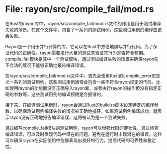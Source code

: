# File: rayon/src/compile_fail/mod.rs

在Rust的rayon库中，rayon/src/compile_fail/mod.rs文件的作用是用于测试编译失败的场景。在这个文件中，包含了一系列的测试用例，这些测试用例的编译应该会失败。

Rayon是一个用于并行计算的库，它可以在Rust中方便地编写并行代码。为了保证代码的正确性，rayon需要进行大量的测试来验证其行为是否符合预期。compile_fail模块是其中一个测试模块，通过测试编译失败的场景来确保rayon在不合法的情况下能够正确地报告编译错误。

在rayon/src/compile_fail/mod.rs文件中，首先会使用Rust的compile_error宏定义一系列的测试用例。这些测试用例通常会包含一些不符合rayon规定的代码，比如使用rayon的功能而没有正确导入rayon库，或者执行rayon的操作但没有指定正确的参数等。这些测试用例的编译预期是会报错的。

接下来，在编译测试用例时，rayon会通过Rust的build.rs脚本设定特定的编译参数，以确保测试用例编译失败的情况被正确地捕获。如果测试用例编译成功，就表示rayon没有正确地报告编译错误，这将被认为是一个测试失败。

通过编写compile_fail模块的测试用例，rayon可以增强代码的健壮性，通过检查编译错误，可以及时发现代码中潜在的问题，避免在运行时出现潜在的错误。这样可以确保rayon在实际使用中能够表现出良好的行为，提高代码的可靠性和稳定性。

